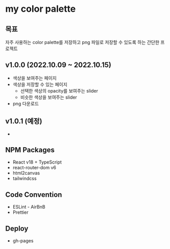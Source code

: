 # my color palette

## 목표

자주 사용하는 color palette를 저장하고 png 파일로 저장할 수 있도록 하는 간단한 프로젝트

## v1.0.0 (2022.10.09 ~ 2022.10.15)

-   색상을 보여주는 페이지
-   색상을 저장할 수 있는 페이지
    -   선택한 색상의 opacity를 보여주는 slider
    -   비슷한 색상을 보여주는 slider
-   png 다운로드

## v1.0.1 (예정)

-

## NPM Packages

-   React v18 + TypeScript
-   react-router-dom v6
-   html2canvas
-   tailwindcss

## Code Convention

-   ESLint - AirBnB
-   Prettier

## Deploy

-   gh-pages
